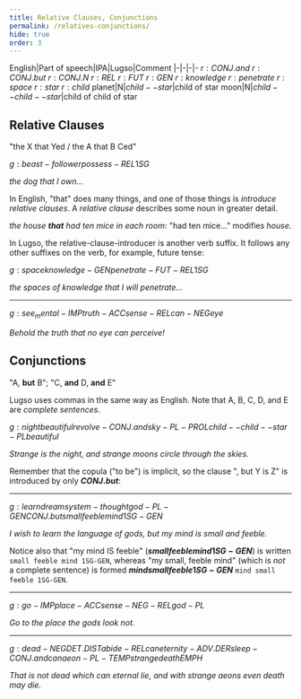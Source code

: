 ```yaml
---
title: Relative Clauses, Conjunctions
permalink: /relatives-conjunctions/
hide: true
order: 3
---
```


English|Part of speech|IPA|Lugso|Comment
|-|-|-|-
${r: CONJ.and}$
${r: CONJ.but}$
${r: CONJ.N}$
${r: REL}$
${r: FUT}$
${r: GEN}$
${r: knowledge}$
${r: penetrate}$
${r: space}$
${r: star}$
${r: child}$
planet|N|${child--star}$|child of star
moon|N|${child--child--star}$|child of child of star

## Relative Clauses

"the X that Yed / the A that B Ced"

${g: beast-follower possess-REL 1SG}$

_the dog that I own..._

In English, "that" does many things, and one of those things is _introduce relative clauses_. A _relative clause_ describes some noun in greater detail.

_the house **that** had ten mice in each room_: "had ten mice..." modifies _house_.

In Lugso, the relative-clause-introducer is another verb suffix. It follows any other suffixes on the verb, for example, future tense:

${g: space knowledge-GEN penetrate-FUT-REL 1SG}$

_the spaces of knowledge that I will penetrate..._

---

${g: see_mental-IMP truth-ACC sense-REL can-NEG eye}$

_Behold the truth that no eye can perceive!_

## Conjunctions

"A, **but** B"; "C, **and** D, **and** E"

Lugso uses commas in the same way as English. Note that A, B, C, D, and E are _complete sentences_.

${g: night beautiful revolve-CONJ.and sky-PL-PROL child--child--star-PL beautiful}$

_Strange is the night, and strange moons circle through the skies._

Remember that the copula ("to be") is implicit, so the clause ", but Y is Z" is introduced by only **${CONJ.but}$**:

---

${g: learn dream system-thought god-PL-GEN CONJ.but small feeble mind 1SG-GEN}$

_I wish to learn the language of gods, but my mind is small and feeble._

Notice also that "my mind IS feeble" (**${small feeble mind 1SG-GEN}$**) is written `small feeble mind 1SG-GEN`, whereas "my small, feeble mind" (which is _not_ a complete sentence) is formed **${mind small feeble 1SG-GEN}$** `mind small feeble 1SG-GEN`.

---

${g: go-IMP place-ACC sense-NEG-REL god-PL}$

_Go to the place the gods look not._

---

${g: dead-NEG DET.DIST abide-REL can eternity-ADV.DER sleep-CONJ.and can aeon-PL-TEMP strange death EMPH}$

_That is not dead which can eternal lie, and with strange aeons even death may die._